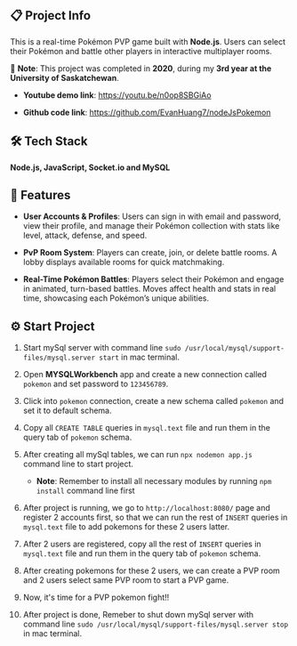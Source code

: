 ## 📋 Project Info

This is a real-time Pokémon PVP game built with **Node.js**. Users can select their Pokémon and battle other players in interactive multiplayer rooms.

📌 **Note**: This project was completed in **2020**, during my **3rd year at the University of Saskatchewan**.

- **Youtube demo link**: https://youtu.be/n0op8SBGiAo

- **Github code link**: https://github.com/EvanHuang7/nodeJsPokemon

## 🛠️ Tech Stack

**Node.js, JavaScript, Socket.io and MySQL**

## 🚀 Features

- **User Accounts & Profiles**: Users can sign in with email and password, view their profile, and manage their Pokémon collection with stats like level, attack, defense, and speed.

- **PvP Room System**: Players can create, join, or delete battle rooms. A lobby displays available rooms for quick matchmaking.

- **Real-Time Pokémon Battles**: Players select their Pokémon and engage in animated, turn-based battles. Moves affect health and stats in real time, showcasing each Pokémon’s unique abilities.

## ⚙️ Start Project

1. Start mySql server with command line `sudo /usr/local/mysql/support-files/mysql.server start` in mac terminal.

2. Open **MYSQLWorkbench** app and create a new connection called `pokemon` and set password to `123456789`.

3. Click into `pokemon` connection, create a new schema called `pokemon` and set it to default schema.

4. Copy all `CREATE TABLE` queries in `mysql.text` file and run them in the query tab of `pokemon` schema.

5. After creating all mySql tables, we can run `npx nodemon app.js` command line to start project.
    - **Note**: Remember to install all necessary modules by running `npm install` command line first

6. After project is running, we go to `http://localhost:8080/` page and register 2 accounts first, so that we can run the rest of `INSERT` queries in `mysql.text` file to add pokemons for these 2 users latter.

7. After 2 users are registered, copy all the rest of `INSERT` queries in `mysql.text` file and run them in the query tab of `pokemon` schema.

8. After creating pokemons for these 2 users, we can create a PVP room and 2 users select same PVP room to start a PVP game.

9. Now, it's time for a PVP pokemon fight!!

10. After project is done, Remeber to shut down mySql server with command line `sudo /usr/local/mysql/support-files/mysql.server stop` in mac terminal.

